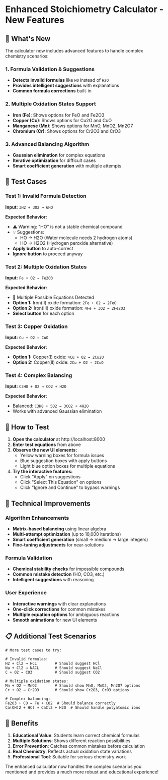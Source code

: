 # Enhanced Stoichiometry Calculator - New Features

## 🚀 What's New

The calculator now includes advanced features to handle complex chemistry scenarios:

### 1. **Formula Validation & Suggestions**
- **Detects invalid formulas** like `HO` instead of `H2O`
- **Provides intelligent suggestions** with explanations
- **Common formula corrections** built-in

### 2. **Multiple Oxidation States Support**
- **Iron (Fe)**: Shows options for FeO and Fe2O3
- **Copper (Cu)**: Shows options for Cu2O and CuO  
- **Manganese (Mn)**: Shows options for MnO, MnO2, Mn2O7
- **Chromium (Cr)**: Shows options for Cr2O3 and CrO3

### 3. **Advanced Balancing Algorithm**
- **Gaussian elimination** for complex equations
- **Iterative optimization** for difficult cases
- **Smart coefficient generation** with multiple attempts

## 🧪 Test Cases

### Test 1: Invalid Formula Detection
**Input:** `3H2 + 3O2 → 6HO`

**Expected Behavior:**
- ⚠️ Warning: "HO" is not a stable chemical compound
- 💡 Suggestions: 
  - HO → H2O (Water molecule needs 2 hydrogen atoms)
  - HO → H2O2 (Hydrogen peroxide alternative)
- **Apply button** to auto-correct
- **Ignore button** to proceed anyway

### Test 2: Multiple Oxidation States
**Input:** `Fe + O2 → Fe2O3`

**Expected Behavior:**
- 🧪 Multiple Possible Equations Detected
- **Option 1:** Iron(II) oxide formation: `2Fe + O2 → 2FeO`
- **Option 2:** Iron(III) oxide formation: `4Fe + 3O2 → 2Fe2O3`
- **Select button** for each option

### Test 3: Copper Oxidation
**Input:** `Cu + O2 → CuO`

**Expected Behavior:**
- **Option 1:** Copper(I) oxide: `4Cu + O2 → 2Cu2O`
- **Option 2:** Copper(II) oxide: `2Cu + O2 → 2CuO`

### Test 4: Complex Balancing
**Input:** `C3H8 + O2 → CO2 + H2O`

**Expected Behavior:**
- Balanced: `C3H8 + 5O2 → 3CO2 + 4H2O`
- Works with advanced Gaussian elimination

## 🎯 How to Test

1. **Open the calculator** at http://localhost:8000
2. **Enter test equations** from above
3. **Observe the new UI elements:**
   - Yellow warning boxes for formula issues
   - Blue suggestion boxes with apply buttons
   - Light blue option boxes for multiple equations
4. **Try the interactive features:**
   - Click "Apply" on suggestions
   - Click "Select This Equation" on options
   - Click "Ignore and Continue" to bypass warnings

## 🔧 Technical Improvements

### Algorithm Enhancements
- **Matrix-based balancing** using linear algebra
- **Multi-attempt optimization** (up to 10,000 iterations)
- **Smart coefficient generation** (small → medium → large integers)
- **Fine-tuning adjustments** for near-solutions

### Formula Validation
- **Chemical stability checks** for impossible compounds
- **Common mistake detection** (HO, CO3, etc.)
- **Intelligent suggestions** with reasoning

### User Experience
- **Interactive warnings** with clear explanations
- **One-click corrections** for common mistakes  
- **Multiple equation options** for ambiguous reactions
- **Smooth animations** for new UI elements

## 📋 Additional Test Scenarios

```
# More test cases to try:

# Invalid formulas:
H2 + Cl2 → HCL        # Should suggest HCl
Na + Cl2 → NACL       # Should suggest NaCl
C + O2 → CO3          # Should suggest CO2

# Multiple oxidation states:
Mn + O2 → MnO2        # Should show MnO, MnO2, Mn2O7 options
Cr + O2 → Cr2O3       # Should show Cr2O3, CrO3 options

# Complex balancing:
Fe2O3 + CO → Fe + CO2  # Should balance correctly
Ca(OH)2 + HCl → CaCl2 + H2O  # Should handle polyatomic ions
```

## 🎉 Benefits

1. **Educational Value**: Students learn correct chemical formulas
2. **Multiple Solutions**: Shows different reaction possibilities  
3. **Error Prevention**: Catches common mistakes before calculation
4. **Real Chemistry**: Reflects actual oxidation state variations
5. **Professional Tool**: Suitable for serious chemistry work

The enhanced calculator now handles the complex scenarios you mentioned and provides a much more robust and educational experience!